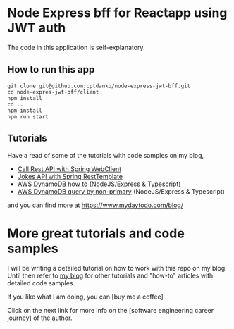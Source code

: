 # Node Express bff for Reactapp using JWT auth

The code in this application is self-explanatory.

## How to run this app
```
git clone git@github.com:cptdanko/node-express-jwt-bff.git
cd node-expres-jwt-bff/client
npm install
cd ..
npm install
npm run start
```

## Tutorials

Have a read of some of the tutorials with code samples on my blog,

- [Call Rest API with Spring WebClient]
- [Jokes API with Spring RestTemplate]
- [AWS DynamoDB how to] (NodeJS/Express & Typescript)
- [AWS DynamoDB query by non-primary] (NodeJS/Express & Typescript)

and you can find more at https://www.mydaytodo.com/blog/

# More great tutorials and code samples

I will be writing a detailed tutorial on how to work with this repo on my blog. Until then refer to [my blog] for other
tutorials and "how-to" articles with detailed code samples.

If you like what I am doing, you can [buy me a coffee]

Click on the next link for more info on the [software engineering career journey] of the author.

[How to Catch ExpiredJwtException in Spring OncePerRequestFilter]: https://mydaytodo.com/how-to-catch-expiredjwtexception-in-spring-onceperrequestfilter/

[Upload to AWS S3 bucket from Java Spring Boot app]: https://mydaytodo.com/upload-to-aws-s3-bucket-from-java-spring-boot-app/

[File share app - social file share feature]: https://mydaytodo.com/epic-social-file-share-feature/

[How to build a Spring Boot API with reactjs frontend]: https://mydaytodo.com/spring-boot-api-with-reactjs/

[Jokes API with Spring RestTemplate]: https://mydaytodo.com/how-to-build-a-jokes-client-in-java-spring-boot-with-resttemplate/

[Call Rest API with Spring WebClient]: https://mydaytodo.com/how-to-call-rest-api-with-webclient/

[Node Typescript CRUD Notes]: https://github.com/cptdanko/node_typescript_crud_notes

[AWS DynamoDB query by non-primary]: https://mydaytodo.com/how-to-query-dynamodb-with-non-primary-key-column/

[AWS DynamoDB how to]: https://mydaytodo.com/aws-dynamodb-typescript-how-to/

[frontend in the repo]: https://github.com/cptdanko/react_typescript_todo_list

[native iOS app]: https://apps.apple.com/au/app/my-day-to-do-smart-task-list/id1020072048

[line 16]: https://github.com/cptdanko/nodetypescriptcrudnotes/blob/main/src/db.ts#L16

[my blog]: https://mydaytodo.com/blog/

[line 17]: https://github.com/cptdanko/nodetypescriptcrudnotes/blob/main/src/db.ts#L17

[AWS docs]: https://docs.aws.amazon.com/cli/latest/userguide/cli-configure-envvars.html

[blogpost]: https://mydaytodo.com/blog/
